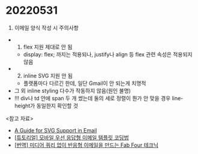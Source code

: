 # 20220531

1. 이메일 양식 작성 시 주의사항

- 1. flex 지원 제대로 안 됨
  - display: flex; 까지는 적용되나, justify나 align 등 flex 관련 속성은 적용되지 않음
- 2. inline SVG 지원 안 됨
  - 플랫폼마다 다르긴 한데, 일단 Gmail이 안 되는게 치명적
- 그 외 inline styling 다수가 작동하지 않음(원인 불명)
- !!! div나 td 안에 span 두 개 썼는데 둘의 세로 정렬이 뭔가 안 맞을 경우 line-height가 동일한지 확인할 것

<참고 자료>

- [A Guide for SVG Support in Email](https://css-tricks.com/a-guide-on-svg-support-in-email/)
- [[튜토리얼] 모바일 우선 응답형 이메일 템플릿 코딩법](https://ditoday.com/%ED%8A%9C%ED%86%A0%EB%A6%AC%EC%96%BC-%EB%AA%A8%EB%B0%94%EC%9D%BC-%EC%9A%B0%EC%84%A0-%EC%9D%91%EB%8B%B5%ED%98%95-%EC%9D%B4%EB%A9%94%EC%9D%BC-%ED%85%9C%ED%94%8C%EB%A6%BF-%EC%BD%94%EB%94%A9%EB%B2%95/)
- [[번역] 미디어 쿼리 없이 반응형 이메일을 만드는 Fab Four 테크닉](https://d0gf00t.tistory.com/17)
